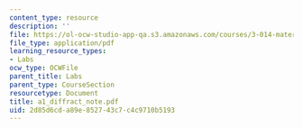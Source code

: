 ```yaml
---
content_type: resource
description: ''
file: https://ol-ocw-studio-app-qa.s3.amazonaws.com/courses/3-014-materials-laboratory-fall-2006/2d85d6cda89e852743c7c4c9710b5193_a1_diffract_note.pdf
file_type: application/pdf
learning_resource_types:
- Labs
ocw_type: OCWFile
parent_title: Labs
parent_type: CourseSection
resourcetype: Document
title: a1_diffract_note.pdf
uid: 2d85d6cd-a89e-8527-43c7-c4c9710b5193
---
```

